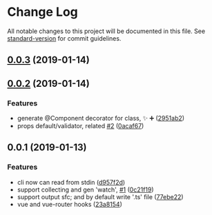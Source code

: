 # Change Log

All notable changes to this project will be documented in this file. See [standard-version](https://github.com/conventional-changelog/standard-version) for commit guidelines.

<a name="0.0.3"></a>
## [0.0.3](https://gitlab.bestminr.com/fe/vue-classify/compare/v0.0.2...v0.0.3) (2019-01-14)



<a name="0.0.2"></a>
## [0.0.2](https://gitlab.bestminr.com/fe/vue-classify/compare/v0.0.1...v0.0.2) (2019-01-14)


### Features

* generate @Component decorator for class, :sparkles: :heavy_plus_sign: ([2951ab2](https://gitlab.bestminr.com/fe/vue-classify/commit/2951ab2))
* props default/validator, related [#2](https://gitlab.bestminr.com/fe/vue-classify/issues/2) ([0acaf67](https://gitlab.bestminr.com/fe/vue-classify/commit/0acaf67))



<a name="0.0.1"></a>
## 0.0.1 (2019-01-13)


### Features

* cli now can read from stdin ([d957f2d](https://gitlab.bestminr.com/fe/vue-classify/commit/d957f2d))
* support collecting and gen 'watch', [#1](https://gitlab.bestminr.com/fe/vue-classify/issues/1) ([0c21f19](https://gitlab.bestminr.com/fe/vue-classify/commit/0c21f19))
* support output sfc; and by default write '.ts' file ([77ebe22](https://gitlab.bestminr.com/fe/vue-classify/commit/77ebe22))
* vue and vue-router hooks ([23a8154](https://gitlab.bestminr.com/fe/vue-classify/commit/23a8154))
